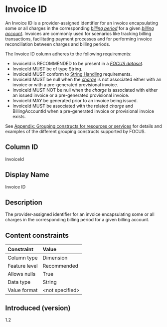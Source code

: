# Invoice ID

An Invoice ID is a provider-assigned identifier for an invoice encapsulating some or all charges in the corresponding [*billing period*](#glossary:billing-period) for a given [*billing account*](#glossary:billing-account). Invoices are commonly used for scenarios like tracking billing transactions, facilitating payment processes and for performing invoice reconciliation between charges and billing periods.

The Invoice ID column adheres to the following requirements:

* InvoiceId is RECOMMENDED to be present in a [*FOCUS dataset*](#glossary:FOCUS-dataset).
* InvoiceId MUST be of type String.
* InvoiceId MUST conform to [String Handling](#stringhandling) requirements.
* InvoiceId MUST be null when the [*charge*](#glossary:charge) is not associated either with an invoice or with a pre-generated provisional invoice.
* InvoiceId MUST NOT be null when the *charge* is associated with either an issued invoice or a pre-generated provisional invoice.
* InvoiceId MAY be generated prior to an invoice being issued.
* InvoiceId MUST be associated with the related *charge* and BillingAccountId when a pre-generated invoice or provisional invoice exists.

See [Appendix: Grouping constructs for resources or services](#groupingconstructsforresourcesorservices) for details and examples of the different grouping constructs supported by FOCUS.

## Column ID

InvoiceId

## Display Name

Invoice ID

## Description

The provider-assigned identifier for an invoice encapsulating some or all charges in the corresponding billing period for a given billing account.

## Content constraints

|    Constraint   |      Value       |
|:----------------|:-----------------|
| Column type     | Dimension        |
| Feature level   | Recommended        |
| Allows nulls    | True            |
| Data type       | String           |
| Value format    | \<not specified> |

## Introduced (version)

1.2

